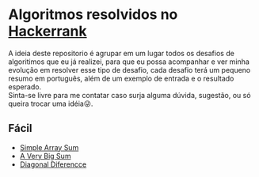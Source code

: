 # Algoritmos resolvidos no [Hackerrank](https://www.hackerrank.com/)
A ideia deste repositorio é agrupar em um lugar todos os desafios de algoritimos que eu já realizei, para que eu possa acompanhar e ver minha evolução em resolver esse tipo de desafio, cada desafio terá um pequeno resumo em português, além de um exemplo de entrada e o resultado esperado.\
Sinta-se livre para me contatar caso surja alguma dúvida, sugestão, ou só queira trocar uma idéia😜.

## Fácil
* [Simple Array Sum](https://github.com/Kaedh/my-hackerhank/blob/main/facil/simple-array-sum.js)
* [A Very Big Sum](https://github.com/Kaedh/my-hackerhank/blob/main/facil/a-very-big-sum.js)
* [Diagonal Diferencce](https://github.com/Kaedh/my-hackerhank/blob/main/facil/diagonal-difference.js)

